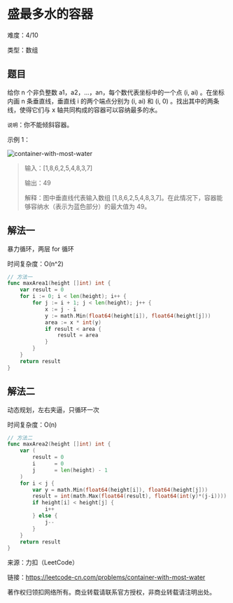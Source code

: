 # 盛最多水的容器

难度：4/10

类型：数组

## 题目
给你 n 个非负整数 a1，a2，...，an，每个数代表坐标中的一个点 (i, ai) 。在坐标内画 n 条垂直线，垂直线 i 的两个端点分别为 (i, ai) 和 (i, 0) 。找出其中的两条线，使得它们与 x 轴共同构成的容器可以容纳最多的水。

`说明`：你不能倾斜容器。

示例 1：

<img :src="$withBase('/container-with-most-water.jpeg')" alt="container-with-most-water">

> 输入：[1,8,6,2,5,4,8,3,7]
> 
> 输出：49 
> 
> 解释：图中垂直线代表输入数组 [1,8,6,2,5,4,8,3,7]。在此情况下，容器能够容纳水（表示为蓝色部分）的最大值为 49。


## 解法一
暴力循环，两层 for 循环

时间复杂度：O(n^2)

```go
// 方法一
func maxArea1(height []int) int {
	var result = 0
	for i := 0; i < len(height); i++ {
		for j := i + 1; j < len(height); j++ {
			x := j - i
			y := math.Min(float64(height[i]), float64(height[j]))
			area := x * int(y)
			if result < area {
				result = area
			}
		}
	}
	return result
}
```

## 解法二

动态规划，左右夹逼，只循环一次

时间复杂度：O(n)

```go
// 方法二
func maxArea2(height []int) int {
	var (
		result = 0
		i      = 0
		j      = len(height) - 1
	)
	for i < j {
		var y = math.Min(float64(height[i]), float64(height[j]))
		result = int(math.Max(float64(result), float64(int(y)*(j-i))))
		if height[i] < height[j] {
			i++
		} else {
			j--
		}
	}
	return result
}
```

来源：力扣（LeetCode）

链接：https://leetcode-cn.com/problems/container-with-most-water

著作权归领扣网络所有。商业转载请联系官方授权，非商业转载请注明出处。